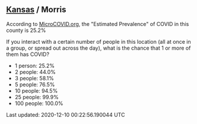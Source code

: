 
## [Kansas](/united-states/kansas) / Morris

According to [MicroCOVID.org](http://microcovid.org),
the "Estimated Prevalence" of COVID in this county is 25.2%

If you interact with a certain number of people in this location
(all at once in a group, or spread out across the day), what is the chance that
1 or more of them has COVID?

- 1 person: 25.2%
- 2 people: 44.0%
- 3 people: 58.1%
- 5 people: 76.5%
- 10 people: 94.5%
- 25 people: 99.9%
- 100 people: 100.0%

Last updated: 2020-12-10 00:22:56.190044 UTC
